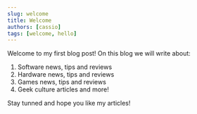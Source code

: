 ```yaml
---
slug: welcome
title: Welcome
authors: [cassio]
tags: [welcome, hello]
---
```


Welcome to my first blog post! On this blog we will write about:

1. Software news, tips and reviews
2. Hardware news, tips and reviews
3. Games news, tips and reviews
4. Geek culture articles and more!

Stay tunned and hope you like my articles!
